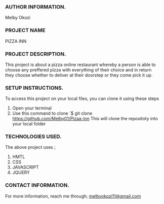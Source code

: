 ###  AUTHOR INFORMATION.
Melby Okozi

### PROJECT NAME
PIZZA INN
###  PROJECT DESCRIPTION.
 This project is about a pizza online restaurant whereby a person is able to choose any preffered pizza with everything of their choice and in return they choose whether to deliver at their doorstep or they come pick it up.

###  SETUP INSTRUCTIONS. 
To access this project on your local files, you can clone it using these steps
1. Open your terminal
1. Use this command to clone `$ git clone   https://github.com/Melby01/Pizaa-inn
This will clone the repositoty into your local folder

###  TECHNOLOGIES USED.
The above project uses ;
1. HMTL
2. CSS
3. JAVASCRIPT
4. JQUERY

###  CONTACT INFORMATION.
For more information, reach me through;
melbyokozi11@gmail.com